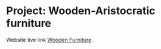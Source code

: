 # Project: Wooden-Aristocratic furniture

Website live link [Wooden Furniture](https://wooden-furniture-shop-by-react.netlify.app/).
